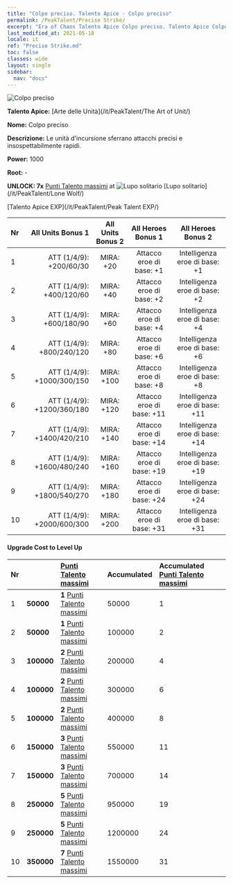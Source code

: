 ```yaml
---
title: "Colpo preciso. Talento Apice - Colpo preciso"
permalink: /PeakTalent/Precise Strike/
excerpt: "Era of Chaos Talento Apice Colpo preciso. Talento Apice Colpo preciso. Colpo preciso"
last_modified_at: 2021-05-18
locale: it
ref: "Precise Strike.md"
toc: false
classes: wide
layout: single
sidebar:
  nav: "docs"
---
```


  ![Colpo preciso](/images/pt/talent_2002.png)

  **Talento Apice:** [Arte delle Unità](/it/PeakTalent/The Art of Unit/)

  **Nome:** Colpo preciso

  **Descrizione:** Le unità d'incursione sferrano attacchi precisi e insospettabilmente rapidi.

  **Power:** 1000

  **Root:** -

  **UNLOCK: 7x** [Punti Talento massimi](/ItemsIT/con_934/) at ![Lupo solitario](/images/pt/talent_2001.png) [Lupo solitario](/it/PeakTalent/Lone Wolf/)

  [Talento Apice EXP](/it/PeakTalent/Peak Talent EXP/)

  | Nr | All Units Bonus 1 | All Units Bonus 2 | All Heroes Bonus 1 | All Heroes Bonus 2 |
  |:---|--------------:|:-------------:|:-------------:|:-------------:|
  | 1 | ATT (1/4/9): +200/60/30 | MIRA: +20 | Attacco eroe di base: +1 | Intelligenza eroe di base: +1 |
  | 2 | ATT (1/4/9): +400/120/60 | MIRA: +40 | Attacco eroe di base: +2 | Intelligenza eroe di base: +2 |
  | 3 | ATT (1/4/9): +600/180/90 | MIRA: +60 | Attacco eroe di base: +4 | Intelligenza eroe di base: +4 |
  | 4 | ATT (1/4/9): +800/240/120 | MIRA: +80 | Attacco eroe di base: +6 | Intelligenza eroe di base: +6 |
  | 5 | ATT (1/4/9): +1000/300/150 | MIRA: +100 | Attacco eroe di base: +8 | Intelligenza eroe di base: +8 |
  | 6 | ATT (1/4/9): +1200/360/180 | MIRA: +120 | Attacco eroe di base: +11 | Intelligenza eroe di base: +11 |
  | 7 | ATT (1/4/9): +1400/420/210 | MIRA: +140 | Attacco eroe di base: +14 | Intelligenza eroe di base: +14 |
  | 8 | ATT (1/4/9): +1600/480/240 | MIRA: +160 | Attacco eroe di base: +19 | Intelligenza eroe di base: +19 |
  | 9 | ATT (1/4/9): +1800/540/270 | MIRA: +180 | Attacco eroe di base: +24 | Intelligenza eroe di base: +24 |
  | 10 | ATT (1/4/9): +2000/600/300 | MIRA: +200 | Attacco eroe di base: +31 | Intelligenza eroe di base: +31 |


#### Upgrade Cost to Level Up

  | Nr | <i class="fas fa-coins"/> | [Punti Talento massimi](/ItemsIT/con_934/) | Accumulated <i class="fas fa-coins"/> | Accumulated [Punti Talento massimi](/ItemsIT/con_934/) |
  |:---|:--------------|:-------------|:-------------|:-------------|
  | 1 | **50000** | **1** [Punti Talento massimi](/ItemsIT/con_934/) | 50000 | 1 |
  | 2 | **50000** | **1** [Punti Talento massimi](/ItemsIT/con_934/) | 100000 | 2 |
  | 3 | **100000** | **2** [Punti Talento massimi](/ItemsIT/con_934/) | 200000 | 4 |
  | 4 | **100000** | **2** [Punti Talento massimi](/ItemsIT/con_934/) | 300000 | 6 |
  | 5 | **100000** | **2** [Punti Talento massimi](/ItemsIT/con_934/) | 400000 | 8 |
  | 6 | **150000** | **3** [Punti Talento massimi](/ItemsIT/con_934/) | 550000 | 11 |
  | 7 | **150000** | **3** [Punti Talento massimi](/ItemsIT/con_934/) | 700000 | 14 |
  | 8 | **250000** | **5** [Punti Talento massimi](/ItemsIT/con_934/) | 950000 | 19 |
  | 9 | **250000** | **5** [Punti Talento massimi](/ItemsIT/con_934/) | 1200000 | 24 |
  | 10 | **350000** | **7** [Punti Talento massimi](/ItemsIT/con_934/) | 1550000 | 31 |
